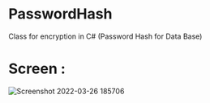 # PasswordHash
Class for encryption in C# (Password Hash for Data Base)

# Screen : 
![Screenshot 2022-03-26 185706](https://user-images.githubusercontent.com/57769117/160244100-7b3ea685-dd68-40c0-acf0-f1e0be72dedf.png)

